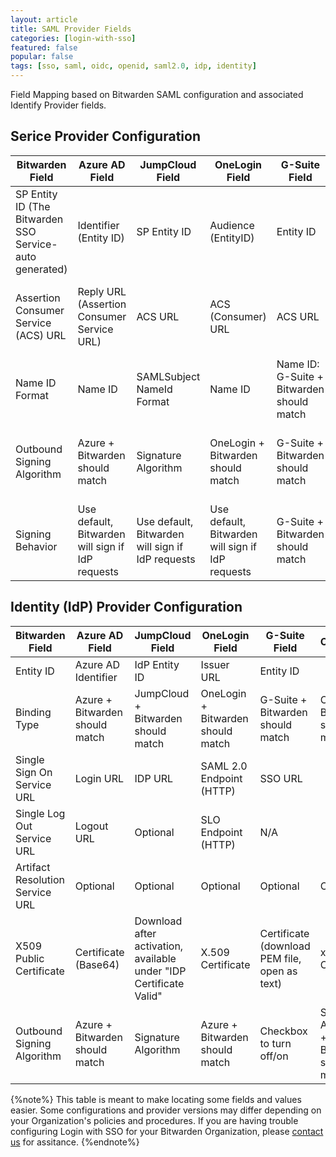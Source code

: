 ```yaml
---
layout: article
title: SAML Provider Fields
categories: [login-with-sso]
featured: false
popular: false
tags: [sso, saml, oidc, openid, saml2.0, idp, identity]
---
```

Field Mapping based on Bitwarden SAML configuration and associated Identify Provider fields.

## Serice Provider Configuration

| Bitwarden Field                                          | Azure AD Field                                   | JumpCloud Field                                  | OneLogin Field                                   | G-Suite Field                             | Okta Field                                             |
|----------------------------------------------------------|--------------------------------------------------|--------------------------------------------------|--------------------------------------------------|-------------------------------------------|--------------------------------------------------------|
| SP Entity ID (The Bitwarden SSO Service- auto generated) | Identifier (Entity ID)                           | SP Entity ID                                     | Audience (EntityID)                              | Entity ID                                 | Audience Restriction                                   |
| Assertion Consumer Service (ACS) URL                     | Reply URL (Assertion Consumer Service URL)       | ACS URL                                          | ACS (Consumer) URL                               | ACS URL                                   | Single Sign On URL, Recipient URL, Destination URL |
| Name ID Format                                           | Name ID                                          | SAMLSubject NameId Format                        | Name ID                                          | Name ID: G-Suite + Bitwarden should match | Name ID Format                                         |
| Outbound Signing Algorithm                               | Azure + Bitwarden should match                   | Signature Algorithm                              | OneLogin + Bitwarden should match                | G-Suite + Bitwarden should match          | Signature Algorithm + Bitwarden should match           |
| Signing Behavior                                         | Use default, Bitwarden will sign if IdP requests | Use default, Bitwarden will sign if IdP requests | Use default, Bitwarden will sign if IdP requests | G-Suite + Bitwarden should match          | Digest Algorithm + Bitwarden should match              |

## Identity (IdP) Provider Configuration

| Bitwarden Field                 | Azure AD Field                 | JumpCloud Field                                                    | OneLogin Field                    | G-Suite Field                                 | Okta Field                                    |
|---------------------------------|--------------------------------|--------------------------------------------------------------------|-----------------------------------|-----------------------------------------------|-----------------------------------------------|
| Entity ID                       | Azure AD Identifier            | IdP Entity ID                                                      | Issuer URL                        | Entity ID                                     |                                               |
| Binding Type                    | Azure + Bitwarden should match | JumpCloud + Bitwarden should match                                 | OneLogin + Bitwarden should match | G-Suite + Bitwarden should match              | Okta + Bitwarden should match                 |
| Single Sign On Service URL      | Login URL                      | IDP URL                                                            | SAML 2.0 Endpoint (HTTP)          | SSO URL                                       |                                               |
| Single Log Out Service URL      | Logout URL                     | Optional                                                           | SLO Endpoint (HTTP)               | N/A                                           |                                               |
| Artifact Resolution Service URL | Optional                       | Optional                                                           | Optional                          | Optional                                      | Optional                                      |
| X509 Public Certificate         | Certificate (Base64)           | Download after activation, available under "IDP Certificate Valid" | X.509 Certificate                 | Certificate (download PEM file, open as text) | x.509 Certificate                             |
| Outbound Signing Algorithm      | Azure + Bitwarden should match | Signature Algorithm                                                | Azure + Bitwarden should match    | Checkbox to turn off/on                       | Signature Algorithm  + Bitwarden should match |


{%note%}
This table is meant to make locating some fields and values easier. Some configurations and provider versions may differ depending on your Organization's policies and procedures. If you are having trouble configuring Login with SSO for your Bitwarden Organization, please [contact us](https://bitwarden.com/contact/) for assitance.
{%endnote%}
